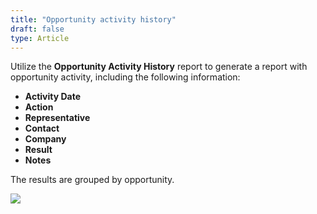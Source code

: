 ```yaml
---
title: "Opportunity activity history"
draft: false
type: Article
---
```



Utilize the **Opportunity Activity History** report to generate a report with opportunity activity, including the following information:  
* **Activity Date** 
* **Action** 
* **Representative** 
* **Contact**
* **Company** 
* **Result**
* **Notes** 

The results are grouped by opportunity. 

![](/Modules/assets/Images/009-report-template.png)

